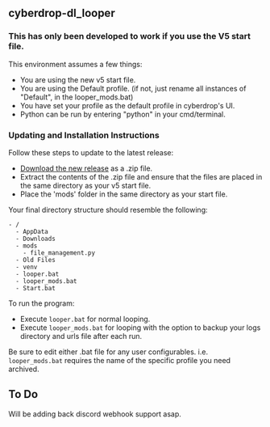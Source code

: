 ## cyberdrop-dl_looper

### This has only been developed to work if you use the V5 start file.

This environment assumes a few things:
- You are using the new v5 start file.
- You are using the Default profile. (if not, just rename all instances of "Default", in the looper_mods.bat)
- You have set your profile as the default profile in cyberdrop's UI.
- Python can be run by entering "python" in your cmd/terminal.

### Updating and Installation Instructions

Follow these steps to update to the latest release:

* [Download the new release](https://github.com/n30liberal/cyberdrop-dl_looper/archive/refs/heads/main.zip) as a .zip file.
* Extract the contents of the .zip file and ensure that the files are placed in the same directory as your v5 start file.
* Place the 'mods' folder in the same directory as your start file.

Your final directory structure should resemble the following:

```
- /
  - AppData
  - Downloads
  - mods
    - file_management.py
  - Old Files
  - venv
  - looper.bat
  - looper_mods.bat
  - Start.bat

```

To run the program:

- Execute `looper.bat` for normal looping.
- Execute `looper_mods.bat` for looping with the option to backup your logs directory and urls file after each run.

Be sure to edit either .bat file for any user configurables. i.e. `looper_mods.bat` requires the name of the specific profile you need archived.

## To Do
Will be adding back discord webhook support asap.
